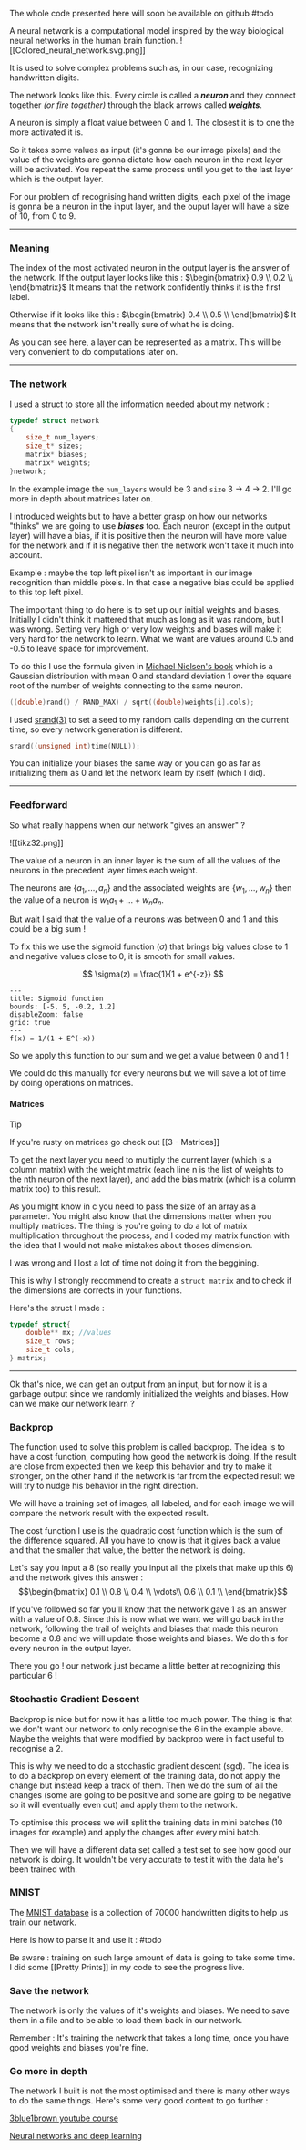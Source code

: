The whole code presented here will soon be available on github #todo 


A neural network is a computational model inspired by the way biological neural networks in the human brain function.
<span class="rightimg"><span class="smallimg">
![[Colored_neural_network.svg.png]]
</span></span>

It is used to solve complex problems such as, in our case, recognizing handwritten digits.

The network looks like this. Every circle is called a _**neuron**_ and they connect together _(or fire together)_ through the black arrows called _**weights**_.

A neuron is simply a float value between 0 and 1. The closest it is to one the more activated it is.

So it takes some values as input (it's gonna be our image pixels) and the value of the weights are gonna dictate how each neuron in the next layer will be activated. You repeat the same process until you get to the last layer which is the output layer. 

For our problem of recognising hand written digits, each pixel of the image is gonna be a neuron in the input layer, and the ouput layer will have a size of 10, from 0 to 9.

---

### Meaning

The index of the most activated neuron in the output layer is the answer of the network.
If the output layer looks like this :  $\begin{bmatrix} 0.9 \\ 0.2  \\ \end{bmatrix}$
It means that the network confidently thinks it is the first label. 

Otherwise if it looks like this : $\begin{bmatrix} 0.4 \\ 0.5  \\ \end{bmatrix}$ 
It means that the network isn't really sure of what he is doing.

As you can see here, a layer can be represented as a matrix. This will be very convenient to do computations later on.

---

### The network

 I used a struct to store all the information needed about my network :

```c
typedef struct network
{
	size_t num_layers;
	size_t* sizes;
	matrix* biases;
	matrix* weights;
}network;
```

In the example image the `num_layers` would be 3 and `size` 3 -> 4 -> 2.
I'll go more in depth about matrices later on.

I introduced weights but to have a better grasp on how our networks "thinks" we are going to use _**biases**_ too. Each neuron (except in the output layer) will have a bias, if it is positive then the neuron will have more value for the network and if it is negative then the network won't take it much into account.

Example : maybe the top left pixel isn't as important in our image recognition than middle pixels. In that case a negative bias could be applied to this top left pixel.

The important thing to do here is to set up our initial weights and biases. Initially I didn't think it mattered that much as long as it was random, but I was wrong. Setting very high or very low weights and biases will make it very hard for the network to learn. What we want are values around 0.5 and -0.5 to leave space for improvement.

To do this I use the formula given in [Michael Nielsen's book](http://neuralnetworksanddeeplearning.com/chap3.html#weight_initialization) which is a Gaussian distribution with mean 0 and standard deviation 1 over the square root of the number of weights connecting to the same neuron.

```c
((double)rand() / RAND_MAX) / sqrt((double)weights[i].cols);
```

I used [srand(3)](https://linux.die.net/man/3/srand) to set a seed to my random calls depending on the current time, so every network generation is different.

```c
srand((unsigned int)time(NULL));
```

You can initialize your biases the same way or you can go as far as initializing them as 0 and let the network learn by itself (which I did).

---

### Feedforward

So what really happens when our network "gives an answer" ? 


<span class="leftimg"><span class="smallimg">
![[tikz32.png]]
</span></span>

The value of a neuron in an inner layer is the sum of all the values of the neurons in the precedent layer times each weight. 

The neurons are $\{a_1,...,a_n\}$ and the associated weights are $\{w_1,...,w_n\}$ then the value of a neuron is $w_1a_1 + ... + w_na_n$. 

But wait I said that the value of a neurons was between 0 and 1 and this could be a big sum ! 

To fix this we use the sigmoid function ($\sigma$)  that brings big values close to 1 and negative values close to 0, it is smooth for small values.


$$
\sigma(z) = \frac{1}{1 + e^{-z}}
$$


```functionplot
---
title: Sigmoid function
bounds: [-5, 5, -0.2, 1.2]
disableZoom: false
grid: true
---
f(x) = 1/(1 + E^(-x))
```

So we apply this function to our sum and we get a value between 0 and 1 !

We could do this manually for every neurons but we will save a lot of time by doing operations on matrices.

#### Matrices

>[!tip]
>If you're rusty on matrices go check out [[3 - Matrices]]


To get the next layer you need to multiply the current layer (which is a column matrix) with the weight matrix (each line n is the list of weights to the nth neuron of the next layer), and add the bias matrix (which is a column matrix too) to this result.

As you might know in c you need to pass the size of an array as a parameter. 
You might also know that the dimensions matter when you multiply matrices. 
The thing is you're going to do a lot of matrix multiplication throughout the process, and I coded my matrix function with the idea that I would not make mistakes about thoses dimension.

I was wrong and I lost a lot of time not doing it from the beggining.

This is why I strongly recommend to create a `struct matrix` and to check if the dimensions are corrects in your functions. 

Here's the struct I made :

```c
typedef struct{
    double** mx; //values
    size_t rows;
    size_t cols;
} matrix;
```

---

Ok that's nice, we can get an output from an input, but for now it is a garbage output since we randomly initialized the weights and biases. How can we make our network learn ?

### Backprop

The function used to solve this problem is called backprop. The idea is to have a cost function, computing how good the network is doing. If the result are close from expected then we keep this behavior and try to make it stronger, on the other hand if the network is far from the expected result we will try to nudge his behavior in the right direction.

We will have a training set of images, all labeled, and for each image we will compare the network result with the expected result. 

The cost function I use is the quadratic cost function which is the sum of the difference squared. All you have to know is that it gives back a value and that the smaller that value, the better the network is doing.

Let's say you input a 8 (so really you input all the pixels that make up this 6) and the network gives this answer : 
$$\begin{bmatrix} 0.1 \\ 0.8 \\ 0.4 \\ \vdots\\ 0.6 \\ 0.1  \\ \end{bmatrix}$$

If you've followed so far you'll know that the network gave $1$ as an answer with a value of $0.8$. Since this is now what we want we will go back in the network, following the trail of weights and biases that made this neuron become a $0.8$ and we will update those weights and biases. 
We do this for every neuron in the output layer.

There you go ! our network just became a little better at recognizing this particular 6 !


### Stochastic Gradient Descent

Backprop is nice but for now it has a little too much power. The thing is that we don't want our network to only recognise the 6 in the example above. Maybe the weights that were modified by backprop were in fact useful to recognise a 2.

This is why we need to do a stochastic gradient descent (sgd). The idea is to do a backprop on every element of the training data, do not apply the change but instead keep a track of them. Then we do the sum of all the changes (some are going to be positive and some are going to be negative so it will eventually even out) and apply them to the network.

To optimise this process we will split the training data in mini batches (10 images for example) and apply the changes after every mini batch.

Then we will have a different data set called a test set to see how good our network is doing. It wouldn't be very accurate to test it with the data he's been trained with. 

### MNIST

The [MNIST database](http://yann.lecun.com/exdb/mnist/) is a collection of 70000 handwritten digits to help us train our network. 

Here is how to parse it and use it : #todo

Be aware : training on such large amount of data is going to take some time. I did some [[Pretty Prints]] in my code to see the progress live.

### Save the network

The network is only the values of it's weights and biases. We need to save them in a file and to be able to load them back in our network.

Remember : It's training the network that takes a long time, once you have good weights and biases you're fine. 

### Go more in depth

The network I built is not the most optimised and there is many other ways to do the same things. 
Here's some very good content to go further :

[3blue1brown youtube course](https://www.youtube.com/watch?v=aircAruvnKk&list=PLZHQObOWTQDNU6R1_67000Dx_ZCJB-3pi)

[Neural networks and deep learning](http://neuralnetworksanddeeplearning.com/chap1.html)
  